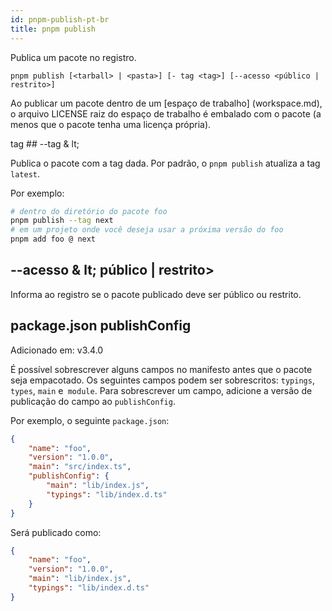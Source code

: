 ```yaml
---
id: pnpm-publish-pt-br
title: pnpm publish
---
```


Publica um pacote no registro.

```
pnpm publish [<tarball> | <pasta>] [- tag <tag>] [--acesso <público | restrito>]
```

Ao publicar um pacote dentro de um [espaço de trabalho] (workspace.md), o arquivo LICENSE
raiz do espaço de trabalho é embalado com o pacote (a menos que o pacote tenha uma licença própria).

tag ## --tag & lt;

Publica o pacote com a tag dada. Por padrão, o `pnpm publish` atualiza a tag` latest`.

Por exemplo:

```sh
# dentro do diretório do pacote foo
pnpm publish --tag next
# em um projeto onde você deseja usar a próxima versão do foo
pnpm add foo @ next
```

## --acesso & lt; público | restrito>

Informa ao registro se o pacote publicado deve ser público ou restrito.

## package.json publishConfig

Adicionado em: v3.4.0

É possível sobrescrever alguns campos no manifesto antes que o pacote seja empacotado.
Os seguintes campos podem ser sobrescritos: `typings`,` types`, `main` e` module`.
Para sobrescrever um campo, adicione a versão de publicação do campo ao `publishConfig`.

Por exemplo, o seguinte `package.json`:

```json
{
    "name": "foo",
    "version": "1.0.0",
    "main": "src/index.ts",
    "publishConfig": {
        "main": "lib/index.js",
        "typings": "lib/index.d.ts"
    }
}
```

Será publicado como:

```json
{
    "name": "foo",
    "version": "1.0.0",
    "main": "lib/index.js",
    "typings": "lib/index.d.ts"
}
```